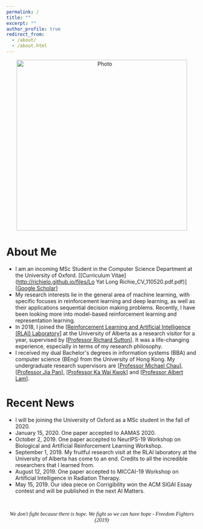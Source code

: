 ```yaml
---
permalink: /
title: ""
excerpt: ""
author_profile: true
redirect_from:
  - /about/
  - /about.html
---
```


<p align="center">
  <img src="https://richielo.github.io/images/hk_bf.gif?raw=true" alt="Photo" style="width: 450px;"/>
</p>

# About Me
* I am an incoming MSc Student in the Computer Science Department at the University of Oxford. [[Curriculum Vitae](http://richielo.github.io/files/Lo Yat Long Richie_CV_110520.pdf.pdf)] [[Google Scholar](https://scholar.google.com/citations?user=qBM2A3kAAAAJ&hl=en)]
* My research interests lie in the general area of machine learning, with specific focuses in reinforcement learning and deep learning, as well as their applications sequential decision making problems. Recently, I have been looking more into model-based reinforcement learning and representation learning.
* In 2018, I joined the [[Reinforcement Learning and Artificial Intelligence (RLAI) Laboratory](http://rlai.ualberta.ca/)] at the University of Alberta as a research visitor for a year, supervised by [[Professor Richard Sutton](http://incompleteideas.net/)]. It was a life-changing experience, especially in terms of my research philosophy.
* I received my dual Bachelor's degrees in information systems (BBA) and computer science (BEng) from the University of Hong Kong. My undergraduate research supervisors are [[Professor Michael Chau](https://pweb.fbe.hku.hk/~mchau/)], [[Professor Jia Pan](https://sites.google.com/site/panjia/)], [[Professor Ka Wai Kwok](https://web.hku.hk/~kwokkw/)] and [[Professor Albert Lam](https://www.eee.hku.hk/~ayslam/)].

# Recent News
* I will be joining the University of Oxford as a MSc student in the fall of 2020.
* January 15, 2020. One paper accepted to AAMAS 2020.
* October 2, 2019. One paper accepted to NeurIPS-19 Workshop on Biological and Artificial Reinforcement Learning Workshop.
* September 1, 2019. My fruitful research visit at the RLAI laboratory at the University of Alberta has come to an end. Credits to all the incredible researchers that I learned from.
* August 12, 2019. One paper accepted to MICCAI-19 Workshop on Artificial Intelligence in Radiation Therapy.
* May 15, 2019. Our idea piece on Corrigibility won the ACM SIGAI Essay contest and will be published in the next AI Matters.


<br>
<p align="center" style="font-family:cursive">
<i> We don't fight because there is hope. We fight so we can have hope - Freedom Fighters (2019)</i>
</p>
